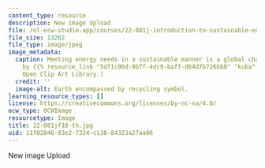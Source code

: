 ```yaml
---
content_type: resource
description: New image Upload
file: /ol-ocw-studio-app/courses/22-081j-introduction-to-sustainable-energy-fall-2010/11f0284693e27324c13884323a27aa86_22-081jf10-th.jpg
file_size: 13262
file_type: image/jpeg
image_metadata:
  caption: Meeting energy needs in a sustainable manner is a global challenge. (Image
    by {{% resource_link "5df1c06d-9b7f-4dc9-baff-d64d7b726bb0" "kuba" %}} at the
    Open Clip Art Library.)
  credit: ''
  image-alt: Earth encompassed by recycling symbol.
learning_resource_types: []
license: https://creativecommons.org/licenses/by-nc-sa/4.0/
ocw_type: OCWImage
resourcetype: Image
title: 22-081jf10-th.jpg
uid: 11f02846-93e2-7324-c138-84323a27aa86
---
```

New image Upload